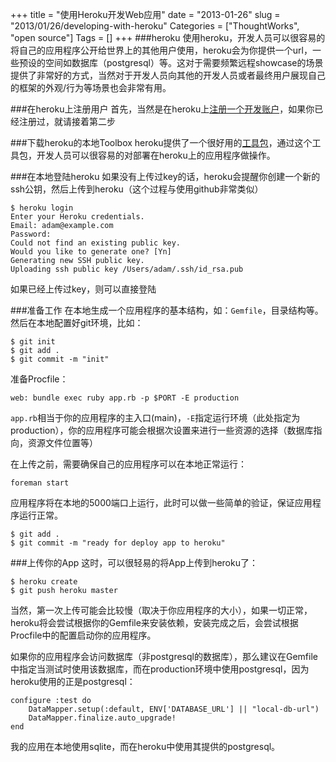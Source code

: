 +++
title = "使用Heroku开发Web应用"
date = "2013-01-26"
slug = "2013/01/26/developing-with-heroku"
Categories = ["ThoughtWorks", "open source"]
Tags = []
+++
###heroku
使用heroku，开发人员可以很容易的将自己的应用程序公开给世界上的其他用户使用，heroku会为你提供一个url，一些预设的空间如数据库（postgresql）等。这对于需要频繁远程showcase的场景提供了非常好的方式，当然对于开发人员向其他的开发人员或者最终用户展现自己的框架的外观/行为等场景也会非常有用。

###在heroku上注册用户
首先，当然是在heroku上[注册一个开发账户](https://api.heroku.com/signup/devcenter)，如果你已经注册过，就请接着第二步

###下载heroku的本地Toolbox
heroku提供了一个很好用的[工具包](https://toolbelt.heroku.com/)，通过这个工具包，开发人员可以很容易的对部署在heroku上的应用程序做操作。

###在本地登陆heroku
如果没有上传过key的话，heroku会提醒你创建一个新的ssh公钥，然后上传到heroku（这个过程与使用github非常类似）

```
$ heroku login
Enter your Heroku credentials.
Email: adam@example.com
Password: 
Could not find an existing public key.
Would you like to generate one? [Yn] 
Generating new SSH public key.
Uploading ssh public key /Users/adam/.ssh/id_rsa.pub
```

如果已经上传过key，则可以直接登陆

###准备工作
在本地生成一个应用程序的基本结构，如：`Gemfile`，目录结构等。然后在本地配置好git环境，比如：

```
$ git init
$ git add .
$ git commit -m "init"
```
准备Procfile：

```
web: bundle exec ruby app.rb -p $PORT -E production
```
`app.rb`相当于你的应用程序的主入口(main)，`-E`指定运行环境（此处指定为production），你的应用程序可能会根据次设置来进行一些资源的选择（数据库指向，资源文件位置等）

在上传之前，需要确保自己的应用程序可以在本地正常运行：

```
foreman start
```
应用程序将在本地的5000端口上运行，此时可以做一些简单的验证，保证应用程序运行正常。

```
$ git add .
$ git commit -m "ready for deploy app to heroku"
```

###上传你的App
这时，可以很轻易的将App上传到heroku了：

```
$ heroku create
$ git push heroku master
```
当然，第一次上传可能会比较慢（取决于你应用程序的大小），如果一切正常，heroku将会尝试根据你的Gemfile来安装依赖，安装完成之后，会尝试根据Procfile中的配置启动你的应用程序。

如果你的应用程序会访问数据库（非postgresql的数据库），那么建议在Gemfile中指定当测试时使用该数据库，而在production环境中使用postgresql，因为heroku使用的正是postgresql：

```
configure :test do
    DataMapper.setup(:default, ENV['DATABASE_URL'] || "local-db-url")
    DataMapper.finalize.auto_upgrade!
end
```

我的应用在本地使用sqlite，而在heroku中使用其提供的postgresql。
